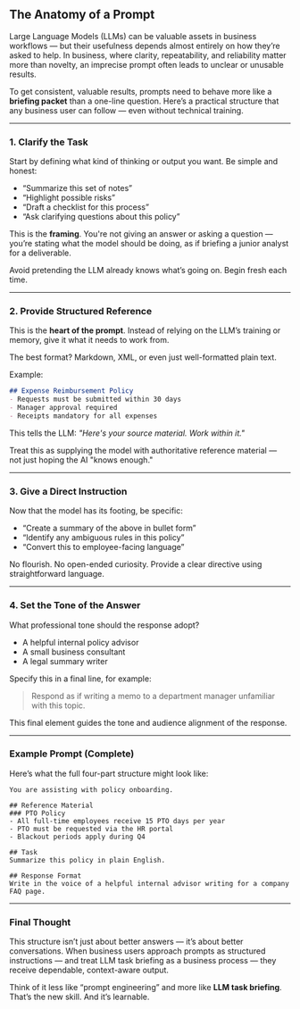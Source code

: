 


## The Anatomy of a Prompt

Large Language Models (LLMs) can be valuable assets in business workflows — but their usefulness depends almost entirely on how they’re asked to help. In business, where clarity, repeatability, and reliability matter more than novelty, an imprecise prompt often leads to unclear or unusable results.

To get consistent, valuable results, prompts need to behave more like a **briefing packet** than a one-line question. Here’s a practical structure that any business user can follow — even without technical training.

---

### 1. Clarify the Task

Start by defining what kind of thinking or output you want. Be simple and honest:

- “Summarize this set of notes”
- “Highlight possible risks”
- “Draft a checklist for this process”
- “Ask clarifying questions about this policy”

This is the **framing**. You're not giving an answer or asking a question — you’re stating what the model should be doing, as if briefing a junior analyst for a deliverable.

Avoid pretending the LLM already knows what’s going on. Begin fresh each time.

---

### 2. Provide Structured Reference

This is the **heart of the prompt**. Instead of relying on the LLM’s training or memory, give it what it needs to work from.

The best format? Markdown, XML, or even just well-formatted plain text.

Example:
```markdown
## Expense Reimbursement Policy
- Requests must be submitted within 30 days
- Manager approval required
- Receipts mandatory for all expenses
```

This tells the LLM: *"Here's your source material. Work within it."*

Treat this as supplying the model with authoritative reference material — not just hoping the AI "knows enough."

---

### 3. Give a Direct Instruction

Now that the model has its footing, be specific:

- “Create a summary of the above in bullet form”
- “Identify any ambiguous rules in this policy”
- “Convert this to employee-facing language”

No flourish. No open-ended curiosity. Provide a clear directive using straightforward language.

---

### 4. Set the Tone of the Answer

What professional tone should the response adopt?
- A helpful internal policy advisor
- A small business consultant
- A legal summary writer

Specify this in a final line, for example:

> Respond as if writing a memo to a department manager unfamiliar with this topic.

This final element guides the tone and audience alignment of the response.

---

### Example Prompt (Complete)

Here’s what the full four-part structure might look like:

```
You are assisting with policy onboarding.

## Reference Material
### PTO Policy
- All full-time employees receive 15 PTO days per year
- PTO must be requested via the HR portal
- Blackout periods apply during Q4

## Task
Summarize this policy in plain English.

## Response Format
Write in the voice of a helpful internal advisor writing for a company FAQ page.
```

---

### Final Thought

This structure isn’t just about better answers — it’s about better conversations. When business users approach prompts as structured instructions — and treat LLM task briefing as a business process — they receive dependable, context-aware output.

Think of it less like “prompt engineering” and more like **LLM task briefing**. That’s the new skill. And it’s learnable.
